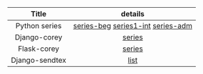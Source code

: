 
Title |  details |
| :---:   | :-: |
|Python series| [series-beg](https://www.youtube.com/playlist?list=PL1A2CSdiySGJd0LJRRSwQZbPZaDP0q67j) [series1-int](youtube.com/playlist?list=PL1A2CSdiySGLPTXm0cTxlGYbReGqTcGRA)  [series-adm](https://www.youtube.com/playlist?list=PL1A2CSdiySGIPxpSlgzsZiWDavYTAx61d) |
|Django-corey | [series](https://www.youtube.com/playlist?list=PL-osiE80TeTtoQCKZ03TU5fNfx2UY6U4p)  |
|Flask-corey | [series](https://www.youtube.com/playlist?list=PL-osiE80TeTs4UjLw5MM6OjgkjFeUxCYH) |
|Django-sendtex | [list](https://www.youtube.com/playlist?list=PLQVvvaa0QuDe9nqlirjacLkBYdgc2inh3) |
